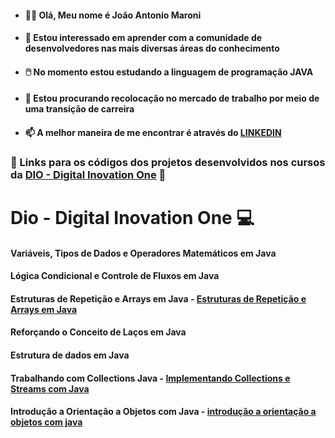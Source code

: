 - #### :man_technologist: Olá, Meu nome é João Antonio Maroni
- #### :handshake: Estou interessado em aprender com a comunidade de desenvolvedores nas mais diversas áreas do conhecimento
- #### :computer_mouse: No momento estou estudando a linguagem de programação JAVA
- #### :office: Estou procurando recolocação no mercado de trabalho por meio de uma transição de carreira
- #### 📫 A melhor maneira de me encontrar é através do [LINKEDIN](https://www.linkedin.com/in/jo%C3%A3o-antonio-maroni-2881b1173/)

### :link: Links para os códigos dos projetos desenvolvidos nos cursos da [DIO - Digital Inovation One](https://www.dio.me/) :link:

# Dio - Digital Inovation One :computer:

#### Variáveis, Tipos de Dados e Operadores Matemáticos em Java

#### Lógica Condicional e Controle de Fluxos em Java

#### Estruturas de Repetição e Arrays em Java - [Estruturas de Repetição e Arrays em Java](https://github.com/JoaoMaroni1004/DIO.Digital.Innovation.One-/tree/master/src)

#### Reforçando o Conceito de Laços em Java

#### Estrutura de dados em Java

#### Trabalhando com Collections Java - [Implementando Collections e Streams com Java](https://github.com/JoaoMaroni1004/DIO.Digital-Inovation-One.Collections-e-Streams/tree/master/src/main/java/one/digitalinnovation)

#### Introdução a Orientação a Objetos com Java - [introdução a orientação a objetos com java](https://github.com/JoaoMaroni1004/Dio---Digital-Inovation-One.Introdu-o-a-orienta-o-a-objetos/tree/master/src/poo/Modelo)
